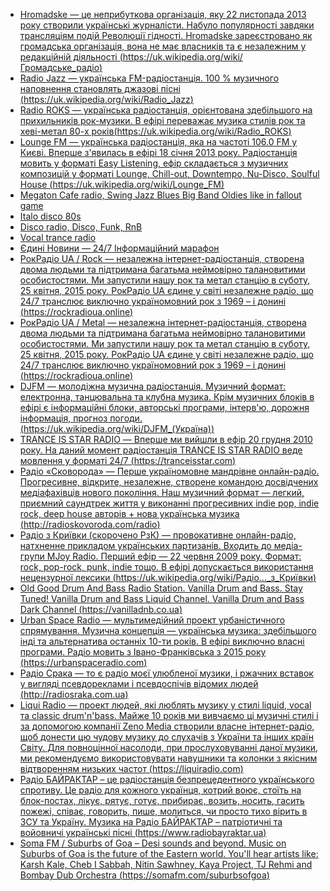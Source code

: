 * [Hromadske — це неприбуткова організація, яку 22 листопада 2013 року створили українські журналісти. Набуло популярності завдяки трансляціям подій Революції гідності. Hromadske зареєстровано як громадська організація, вона не має власників та є незалежним у редакційній діяльності (https://uk.wikipedia.org/wiki/Громадське_радіо)](http://[201:23b4:991a:634d:8359:4521:5576:15b7]/yggwave/radio/hromadske)
* [Radio Jazz — українська FM-радіостанція. 100 % музичного наповнення становлять джазові пісні (https://uk.wikipedia.org/wiki/Radio_Jazz)](http://[201:23b4:991a:634d:8359:4521:5576:15b7]/yggwave/radio/jazz)
* [Radio ROKS — українська радіостанція, орієнтована здебільшого на прихильників рок-музики. В ефірі переважає музика стилів рок та хеві-метал 80-х років(https://uk.wikipedia.org/wiki/Radio_ROKS)](http://[201:23b4:991a:634d:8359:4521:5576:15b7]/yggwave/radio/roks)
* [Lounge FM — українська радіостанція, яка на частоті 106.0 FM у Києві. Вперше з'явилась в ефірі 18 січня 2013 року. Радіостанція мовить у форматі Easy Listening, ефір складається з музичних композицій у форматі Lounge, Chill-out, Downtempo, Nu-Disco, Soulful House (https://uk.wikipedia.org/wiki/Lounge_FM)](http://[201:23b4:991a:634d:8359:4521:5576:15b7]/yggwave/radio/loungefm)
* [Megaton Cafe radio, Swing Jazz Blues Big Band Oldies like in fallout game](http://[200:bd1e:338e:77a9:b9e1:532:cadf:d759]:8000/megaton)
* [Italo disco 80s](http://[200:bd1e:338e:77a9:b9e1:532:cadf:d759]:8000/italo)
* [Disco radio, Disco, Funk, RnB](http://[200:bd1e:338e:77a9:b9e1:532:cadf:d759]:8000/disco)
* [Vocal trance radio](http://[200:bd1e:338e:77a9:b9e1:532:cadf:d759]:8000/vocaltrance)
* [Єдині Новини — 24/7 Інформаційний марафон](http://[200:7d2a:188f:fc04:30ea:da87:27e7:ca23]:8000/RadioNews)
* [РокРадіо UA / Rock — незалежна інтернет-радіостанція, створена двома людьми та підтримана багатьма неймовірно талановитими особистостями. Ми запустили нашу рок та метал станцію в суботу, 25 квітня, 2015 року. РокРадіо UA єдине у світі незалежне радіо, що 24/7 транслює виключно україномовний рок з 1969 – і донині (https://rockradioua.online)](http://[201:23b4:991a:634d:8359:4521:5576:15b7]/yggwave/radio/rockradioua/rock)
* [РокРадіо UA / Metal  — незалежна інтернет-радіостанція, створена двома людьми та підтримана багатьма неймовірно талановитими особистостями. Ми запустили нашу рок та метал станцію в суботу, 25 квітня, 2015 року. РокРадіо UA єдине у світі незалежне радіо, що 24/7 транслює виключно україномовний рок з 1969 – і донині (https://rockradioua.online)](http://[201:23b4:991a:634d:8359:4521:5576:15b7]/yggwave/radio/rockradioua/metal)
* [DJFM — молодіжна музична радіостанція. Музичний формат: електронна, танцювальна та клубна музика. Крім музичних блоків в ефірі є інформаційні блоки, авторські програми, інтерв'ю, дорожня інформація, прогноз погоди. (https://uk.wikipedia.org/wiki/DJFM_(Україна))](http://[201:23b4:991a:634d:8359:4521:5576:15b7]/yggwave/radio/djfm)
* [TRANCE IS STAR RADIO — Вперше ми вийшли в ефір 20 грудня 2010 року. На даний момент радіостанція TRANCE IS STAR RADIO веде мовлення у форматі 24/7 (https://tranceisstar.com)](http://[201:23b4:991a:634d:8359:4521:5576:15b7]/yggwave/radio/tranceisstar)
* [Радіо «Сковорода» — Перше україномовне мандрівне онлайн-радіо. Прогресивне, відкрите, незалежне, створене командою досвідчених медіафахівців нового покоління. Наш музичний формат — легкий, приємний саундтрек життя у виконанні прогресивних indie pop, indie rock, deep house авторів + нова українська музика (http://radioskovoroda.com/radio)](http://[201:23b4:991a:634d:8359:4521:5576:15b7]/yggwave/radio/radioskovoroda)
* [Радіо з Криївки (скорочено РзК) — провокативне онлайн-радіо, натхненне прикладом українських партизанів. Входить до медіа-групи MJoy Radio. Перший ефір — 22 червня 2009 року. Формат: rock, pop-rock, punk, indie тощо. В ефірі допускається використання нецензурної лексики (https://uk.wikipedia.org/wiki/Радіо…_з_Криївки)](http://[201:23b4:991a:634d:8359:4521:5576:15b7]/yggwave/radio/rzk)
* [Old Good Drum And Bass Radio Station. Vanilla Drum and Bass. Stay Tuned! Vanilla Drum and Bass Liquid Channel. Vanilla Drum and Bass Dark Channel (https://vanilladnb.co.ua)](http://[201:23b4:991a:634d:8359:4521:5576:15b7]/yggwave/radio/vanilladnb)
* [Urban Space Radio — мультимедійний проект урбаністичного спрямування. Музична концепція — українська музика: здебільшого інді та альтернатива останніх 10-ти років. В ефірі виключно власні програми. Радіо мовить з Івано-Франківська з 2015 року (https://urbanspaceradio.com)](http://[201:23b4:991a:634d:8359:4521:5576:15b7]/yggwave/radio/urban-space-radio)
* [Радіо Срака — то є радіо моєї улюбленої музики, і ржачних вставок у вигляді псевдореклами і псевдоспічів відомих людей (http://radiosraka.com.ua)](http://[201:23b4:991a:634d:8359:4521:5576:15b7]/yggwave/radio/sraka)
* [Liqui Radio — проект людей, які люблять музику у стилі liquid, vocal та classic drum'n'bass. Майже 10 років ми вивчаємо ці музичні стилі і за допомогою компанії Zeno Media створили власне інтернет-радіо, щоб донести цю чудову музику до слухачів з України та інших країн Світу. Для повноцінної насолоди, при прослуховуванні даної музики, ми рекомендуємо використовувати навушники та колонки з якісним відтворенням низьких частот (https://liquiradio.com)](http://[201:23b4:991a:634d:8359:4521:5576:15b7]/yggwave/radio/liqui)
* [Радіо БАЙРАКТАР – це радіостанція безпрецедентного українського спротиву. Це радіо для кожного українця, котрий воює, стоїть на блок-постах, лікує, рятує, готує, прибирає, возить, носить, гасить пожежі, співає, говорить, пише, молиться, чи просто тихо вірить в ЗСУ та Україну. Музика на Радіо БАЙРАКТАР – патріотичні та войовничі українські пісні (https://www.radiobayraktar.ua)](http://[201:23b4:991a:634d:8359:4521:5576:15b7]/yggwave/radio/bayraktar)
* [Soma FM / Suburbs of Goa – Desi sounds and beyond. Music on Suburbs of Goa is the future of the Eastern world. You'll hear artists like: Karsh Kale, Cheb I Sabbah, Nitin Sawhney, Kaya Project, TJ Rehmi and Bombay Dub Orchestra (https://somafm.com/suburbsofgoa)](http://[201:23b4:991a:634d:8359:4521:5576:15b7]/yggwave/radio/somafm/suburbsofgoa)